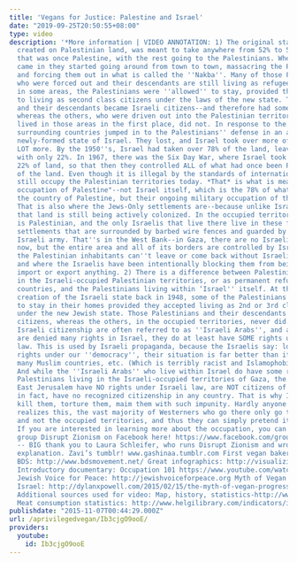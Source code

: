 ```yaml
---
title: 'Vegans for Justice: Palestine and Israel'
date: "2019-09-25T20:50:55+08:00"
type: video
description: '*More information | VIDEO ANNOTATION: 1) The original state of Israel,
  created on Palestinian land, was meant to take anywhere from 52% to 56% of the land
  that was once Palestine, with the rest going to the Palestinians. When the Zionists
  came in they started going around from town to town, massacring the Palestinians
  and forcing them out in what is called the ''Nakba''. Many of those Palestinians
  who were forced out and their descendants are still living as refugees today. However,
  in some areas, the Palestinians were ''allowed'' to stay, provided they submitted
  to living as second class citizens under the laws of the new state. Those Palestinians
  and their descendants became Israeli citizens--and therefore had some legal rights,
  whereas the others, who were driven out into the Palestinian territories or who
  lived in those areas in the first place, did not. In response to the Nakba, the
  surrounding countries jumped in to the Palestinians'' defense in an attack on the
  newly-formed state of Israel. They lost, and Israel took over more of the land--a
  LOT more. By the 1950''s, Israel had taken over 78% of the land, leaving the Palestinians
  with only 22%. In 1967, there was the Six Day War, where Israel took over that remaining
  22% of land, so that then they controlled ALL of what had once been Palestine--100%
  of the land. Even though it is illegal by the standards of international law, they
  still occupy the Palestinian territories today. *That* is what is meant by the "illegal
  occupation of Palestine"--not Israel itself, which is the 78% of what was originally
  the country of Palestine, but their ongoing military occupation of that last 22%.
  That is also where the Jews-Only settlements are--because unlike Israel itself,
  that land is still being actively colonized. In the occupied territories the population
  is Palestinian, and the only Israelis that live there live in these fortress-like
  settlements that are surrounded by barbed wire fences and guarded by the occupying
  Israeli army. That''s in the West Bank--in Gaza, there are no Israelis living there
  now, but the entire area and all of its borders are controlled by Israel, where
  the Palestinian inhabitants can''t leave or come back without Israeli permission,
  and where the Israelis have been intentionally blocking them from being able to
  import or export anything. 2) There is a difference between Palestinians living
  in the Israeli-occupied Palestinian territories, or as permanent refugees in other
  countries, and the Palestinians living within ‘Israel'' itself. At the time of the
  creation of the Israeli state back in 1948, some of the Palestinians were ''allowed''
  to stay in their homes provided they accepted living as 2nd or 3rd class citizens
  under the new Jewish state. Those Palestinians and their descendants became Israeli
  citizens, whereas the others, in the occupied territories, never did. The ones with
  Israeli citizenship are often referred to as ''Israeli Arabs'', and although they
  are denied many rights in Israel, they do at least have SOME rights under Israeli
  law. This is used by Israeli propaganda, because the Israelis say: look! they have
  rights under our ''democracy'', their situation is far better than it would be in
  many Muslim countries, etc. (Which is terribly racist and Islamophobic, but I digress.)
  And while the ''Israeli Arabs'' who live within Israel do have some rights, the
  Palestinians living in the Israeli-occupied territories of Gaza, the West Bank and
  East Jerusalem have NO rights under Israeli law, are NOT citizens of Israel--and
  in fact, have no recognized citizenship in any country. That is why Israelis can
  kill them, torture them, maim them with such impunity. Hardly anyone in the West
  realizes this, the vast majority of Westerners who go there only go to Israel itself
  and not the occupied territories, and thus they can simply pretend it doesn''t exist.
  If you are interested in learning more about the occupation, you can join the closed
  group Disrupt Zionism on Facebook here! https://www.facebook.com/groups/DisruptZionism/?__mref=message_bubble
  -- BIG thank you to Laura Schleifer, who runs Disrupt Zionism and wrote out this
  explanation. Zavi’s tumblr! www.gashinaa.tumblr.com First vegan bakery: http://pal.ps/en/2015/10/04/palestines-first-vegan-bakery-opens-in-jalazoun-refugee-camp/
  BDS: http://www.bdsmovement.net/ Great infographics: http://visualizingpalestine.org
  Introductory documentary: Occupation 101 https://www.youtube.com/watch?v=8twvXHUNrXY
  Jewish Voice for Peace: http://jewishvoiceforpeace.org Myth of Vegan Progress in
  Israel: http://dylanxpowell.com/2015/02/15/the-myth-of-vegan-progress-in-israel/
  Additional sources used for video: Map, history, statistics-http://www.palestinecampaign.org
  Meat consumption statistics: http://www.helgilibrary.com/indicators/index/meat-consumption-per-capita'
publishdate: "2015-11-07T00:44:29.000Z"
url: /aprivilegedvegan/Ib3cjgO9ooE/
providers:
  youtube:
    id: Ib3cjgO9ooE
---
```

